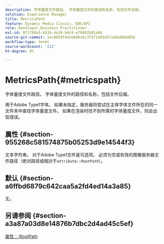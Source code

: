 ```yaml
---
description: 字体量度文件路径。 字体量度文件的路径和名称，包括文件后缀。
solution: Experience Manager
title: MetricsPath
feature: Dynamic Media Classic，SDK/API
role: Developer,Business Practitioner
exl-id: 0f1f98a5-b53b-4e20-b4c8-e70482b01a04
source-git-commit: 1ec8b59f442eb96c6c3f5f1405d57a38a86bd056
workflow-type: tm+mt
source-wordcount: '112'
ht-degree: 4%

---
```


# MetricsPath{#metricspath}

字体量度文件路径。 字体量度文件的路径和名称，包括文件后缀。

用于Adobe Type1字体。 如果未指定，服务器将尝试在主体字体文件所在的同一文件夹中查找字体量度文件。 如果在渲染时找不到所需的字体量度文件，则会出现错误。

## 属性 {#section-955268c581574875b05253d9e14544f3}

文本字符串。 对于Adobe Type1文件是可选项。 必须为空或有效的图像服务器文件路径（绝对路径或相对于`attribute::RootPath`）。

## 默认 {#section-a6ffbd6879c642caa5a2fd4ed14a3a85}

无。

## 另请参阅 {#section-a3a87a03d8e14876b7dbc2d4ad45c5ef}

[属性：:RootPath](/help/aem-is-ir-api/is-api/image-catalog/image-serving-api-ref/c-image-catalog-reference/c-attributes-reference/r-rootpath.md)
